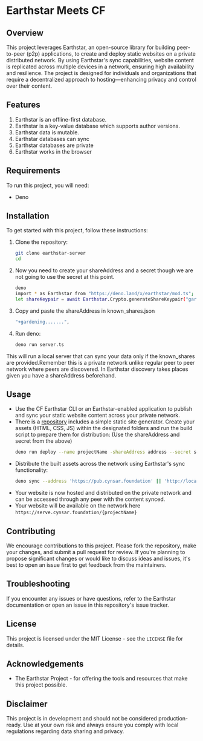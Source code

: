 # Earthstar Meets CF

## Overview

This project leverages Earthstar, an open-source library for building peer-to-peer (p2p) applications, to create and deploy static websites on a private distributed network. By using Earthstar's sync capabilities, website content is replicated across multiple devices in a network, ensuring high availability and resilience. The project is designed for individuals and organizations that require a decentralized approach to hosting—enhancing privacy and control over their content.

## Features

1. Earthstar is an offline-first database.
2. Earthstar is a key-value database which supports author versions.
3. Earthstar data is mutable.
4. Earthstar databases can sync
5. Earthstar databases are private
6. Earthstar works in the browser

## Requirements

To run this project, you will need:

- Deno

## Installation

To get started with this project, follow these instructions:

1. Clone the repository:
    ```sh
    git clone earthstar-server
    cd
    ```
2. Now you need to create your shareAddress and a secret though we are not going to use the secret at this point.
    ```sh
    deno
    import * as Earthstar from "https://deno.land/x/earthstar/mod.ts";
    let shareKeypair = await Earthstar.Crypto.generateShareKeypair("gardening");
    ```
3. Copy and paste the shareAddress in known_shares.json
    ```sh
    "+gardening.......",
    ```
4. Run deno:
    ```sh
    deno run server.ts
    ```
This will run a local server that can sync your data only if the known_shares are provided.Remember this is a private network unlike regular peer to peer network where peers are discovered. In Earthstar discovery takes places given you have a shareAddress beforehand.

## Usage

- Use the CF Earthstar CLI or an Earthstar-enabled application to publish and sync your static website content across your private network.
- There is a [repository](https://github.com/cynsar-foundation/earthlink) includes a simple static site generator. Create your assets (HTML, CSS, JS) within the designated folders and run the build script to prepare them for distribution: (Use the shareAddress and secret from the above)
    ```sh
    deno run deploy --name projectName -shareAddress address --secret secret
    ```
- Distribute the built assets across the network using Earthstar's sync functionality:
    ```sh
    deno sync --address 'https://pub.cynsar.foundation' || 'http://localhost:8080'
    ```
- Your website is now hosted and distributed on the private network and can be accessed through any peer with the content synced.
- Your website will be available on the network here `https://serve.cynsar.foundation/{projectName}`

## Contributing

We encourage contributions to this project. Please fork the repository, make your changes, and submit a pull request for review. If you're planning to propose significant changes or would like to discuss ideas and issues, it's best to open an issue first to get feedback from the maintainers.

## Troubleshooting

If you encounter any issues or have questions, refer to the Earthstar documentation or open an issue in this repository's issue tracker.

## License

This project is licensed under the MIT License - see the `LICENSE` file for details.

## Acknowledgements

- The Earthstar Project - for offering the tools and resources that make this project possible.

## Disclaimer

This project is in development and should not be considered production-ready. Use at your own risk and always ensure you comply with local regulations regarding data sharing and privacy.
